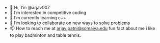- 👋 Hi, I’m @arjav007
- 👀 I’m interested in competitive coding
- 🌱 I’m currently learning c++.
- 💞️ I’m looking to collaborate on new ways to solve problems
- 📫 How to reach me at arjav.patni@somaiya.edu
fun fact about me i like to play badminton and table tennis.

<!---
arjav007/arjav007 is a ✨ special ✨ repository because its `README.md` (this file) appears on your GitHub profile.
You can click the Preview link to take a look at your changes.
--->
